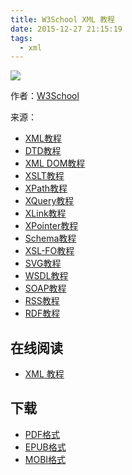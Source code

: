 ```yaml
---
title: W3School XML 教程
date: 2015-12-27 21:15:19
tags:
  - xml
---
```


![](https://ek8whxe.cloudimg.io/s/width/226/https://www.gitbook.com/cover/book/wizardforcel/w3school-xml.jpg)

作者：[W3School](http://www.w3cschool.cc)

来源：

* [XML教程](http://www.w3cschool.cc/xml/xml-tutorial.html)
* [DTD教程](http://www.w3cschool.cc/dtd/dtd-tutorial.html)
* [XML DOM教程](http://www.w3cschool.cc/dom/dom-tutorial.html)
* [XSLT教程](http://www.w3cschool.cc/xsl/xsl-tutorial.html)
* [XPath教程](http://www.w3cschool.cc/xpath/xpath-tutorial.html)
* [XQuery教程](http://www.w3cschool.cc/xquery/Xquery-tutorial.html)
* [XLink教程](http://www.w3cschool.cc/xlink/xlink-tutorial.html)
* [XPointer教程](http://www.w3cschool.cc/xlink/xlink-tutorial.html)
* [Schema教程](http://www.w3cschool.cc/schema/schema-tutorial.html)
* [XSL-FO教程](http://www.w3cschool.cc/xslfo/xslfo-tutorial.html)
* [SVG教程](http://www.w3cschool.cc/svg/svg-tutorial.html)
* [WSDL教程](http://www.w3cschool.cc/wsdl/wsdl-tutorial.html)
* [SOAP教程](http://www.w3cschool.cc/soap/soap-tutorial.html)
* [RSS教程](http://www.w3cschool.cc/rss/rss-tutorial.html)
* [RDF教程](http://www.w3cschool.cc/rdf/rdf-tutorial.html)

<!--more-->

## 在线阅读 ##

* [XML 教程](https://www.gitbook.com/book/wizardforcel/w3school-xml/details)

## 下载 ##

* [PDF格式](https://www.gitbook.com/download/pdf/book/wizardforcel/w3school-xml)
* [EPUB格式](https://www.gitbook.com/download/epub/book/wizardforcel/w3school-xml)
* [MOBI格式](https://www.gitbook.com/download/mobi/book/wizardforcel/w3school-xml)